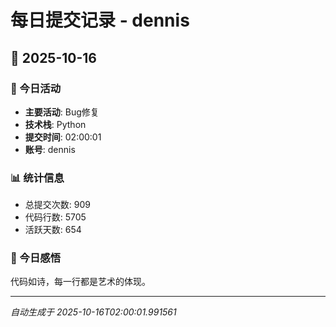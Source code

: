 # 每日提交记录 - dennis

## 📅 2025-10-16

### 🎯 今日活动
- **主要活动**: Bug修复
- **技术栈**: Python
- **提交时间**: 02:00:01
- **账号**: dennis

### 📊 统计信息
- 总提交次数: 909
- 代码行数: 5705
- 活跃天数: 654

### 💭 今日感悟
代码如诗，每一行都是艺术的体现。

---
*自动生成于 2025-10-16T02:00:01.991561*
